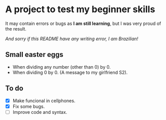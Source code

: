 # A project to test my beginner skills

It may contain errors or bugs as **I am still learning**, but I was very proud of the result.

*And sorry if this README have any writing error, I am Brazilian!*

## Small easter eggs

* When dividing any number (other than 0) by 0.
* When dividing 0 by 0. (A message to my girlfriend S2).

## To do

- [X] Make funcional in cellphones.
- [X] Fix some bugs.
- [ ] Improve code and syntax.
